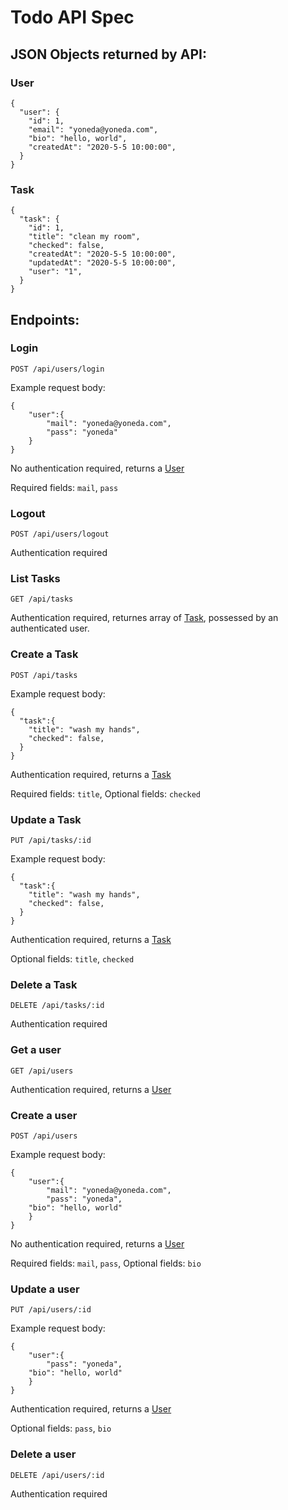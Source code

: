 # Todo API Spec

## JSON Objects returned by API:

### User
```
{
  "user": {
    "id": 1,
    "email": "yoneda@yoneda.com",
    "bio": "hello, world",
    "createdAt": "2020-5-5 10:00:00",
  }
}
```
### Task
```
{
  "task": {
    "id": 1,
    "title": "clean my room",
    "checked": false,
    "createdAt": "2020-5-5 10:00:00",
    "updatedAt": "2020-5-5 10:00:00",
    "user": "1",
  }
}
```
## Endpoints:

### Login

`POST /api/users/login`

Example request body:
```
{
	"user":{
		"mail": "yoneda@yoneda.com",
		"pass": "yoneda"
	}
}
```
No authentication required, returns a [User](#User)

Required fields: `mail`, `pass`

### Logout

`POST /api/users/logout`

Authentication required

### List Tasks
`GET /api/tasks`

Authentication required, returnes array of [Task](#Task), possessed by an authenticated user.

### Create a Task
`POST /api/tasks`

Example request body:
```
{
  "task":{
    "title": "wash my hands",
    "checked": false,
  }
}
```
Authentication required, returns a [Task](#Task)

Required fields: `title`, Optional fields: `checked`

### Update a Task
`PUT /api/tasks/:id`

Example request body:
```
{
  "task":{
    "title": "wash my hands",
    "checked": false,
  }
}
```

Authentication required, returns a [Task](#Task)

Optional fields: `title`, `checked`

### Delete a Task
`DELETE /api/tasks/:id`

Authentication required

### Get a user
`GET /api/users`

Authentication required, returns a [User](#User)

### Create a user
`POST /api/users`

Example request body:
```
{
	"user":{
		"mail": "yoneda@yoneda.com",
		"pass": "yoneda",
    "bio": "hello, world"
	}
}
```

No authentication required, returns a [User](#User)

Required fields: `mail`, `pass`, Optional fields: `bio`

### Update a user
`PUT /api/users/:id`

Example request body:
```
{
	"user":{
		"pass": "yoneda",
    "bio": "hello, world"
	}
}
```

Authentication required, returns a [User](#User)

Optional fields: `pass`, `bio`

### Delete a user
`DELETE /api/users/:id`

Authentication required
